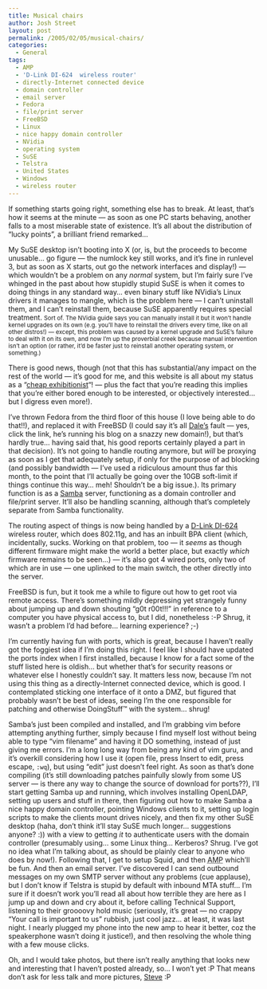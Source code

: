 ```yaml
---
title: Musical chairs
author: Josh Street
layout: post
permalink: /2005/02/05/musical-chairs/
categories:
  - General
tags:
  - AMP
  - 'D-Link DI-624  wireless router'
  - directly-Internet connected device
  - domain controller
  - email server
  - Fedora
  - file/print server
  - FreeBSD
  - Linux
  - nice happy domain controller
  - NVidia
  - operating system
  - SuSE
  - Telstra
  - United States
  - Windows
  - wireless router
---
```

If something starts going right, something else has to break. At least, that&#8217;s how it seems at the minute &#8212; as soon as one PC starts behaving, another falls to a most miserable state of existence. It&#8217;s all about the distribution of &#8220;lucky points&#8221;, a brilliant friend remarked&#8230;

My SuSE desktop isn&#8217;t booting into X (or, is, but the proceeds to become unusable&#8230; go figure &#8212; the numlock key still works, and it&#8217;s fine in runlevel 3, but as soon as X starts, out go the network interfaces and display!) &#8212; which wouldn&#8217;t be a problem on any *normal* system, but I&#8217;m fairly sure I&#8217;ve whinged in the past about how stupidly stupid SuSE is when it comes to doing things in any standard way&#8230; even binary stuff like NVidia&#8217;s Linux drivers it manages to mangle, which is the problem here &#8212; I can&#8217;t uninstall them, and I can&#8217;t reinstall them, because SuSE apparently requires special treatment. <small>Sort of. The NVidia guide says you can manually install it but it won&#8217;t handle kernel upgrades on its own (e.g. you&#8217;ll have to reinstall the drivers every time, like on all other distros!) &#8212; except, this problem was caused by a kernel upgrade and SuSE&#8217;s failure to deal with it on its own, and now I&#8217;m up the proverbial creek because manual intervention isn&#8217;t an option (or rather, it&#8217;d be faster just to reinstall another operating system, or something.)</small>

There is good news, though (not that this has substantial/any impact on the rest of the world &#8212; it&#8217;s good for me, and this website is all about my status as a &#8220;[cheap exhibitionist][1]&#8220;! &#8212; plus the fact that you&#8217;re reading this implies that you&#8217;re either bored enough to be interested, or objectively interested&#8230; but I digress even more!).

I&#8217;ve thrown Fedora from the third floor of this house (I love being able to do that!!), and replaced it with FreeBSD (I could say it&#8217;s all [Dale&#8217;s][2] fault &#8212; yes, click the link, he&#8217;s running his blog on a snazzy new domain!), but that&#8217;s hardly true&#8230; having said that, his good reports certainly played a part in that decision). It&#8217;s not going to handle routing anymore, but *will* be proxying as soon as I get that adequately setup, if only for the purpose of ad blocking (and possibly bandwidth &#8212; I&#8217;ve used a ridiculous amount thus far this month, to the point that I&#8217;ll actually be going over the 10GB soft-limit if things continue this way&#8230; meh! Shouldn&#8217;t be a big issue.). Its primary function is as a [Samba][3] server, functioning as a domain controller and file/print server. It&#8217;ll also be handling scanning, although that&#8217;s completely separate from Samba functionality.

The routing aspect of things is now being handled by a [D-Link DI-624][4] wireless router, which does 802.11g, and has an inbuilt BPA client (which, incidentally, sucks. Working on that problem, too &#8212; it *seems* as though different firmware might make the world a better place, but exactly *which* firmware remains to be seen&#8230;) &#8212; it&#8217;s also got 4 wired ports, only two of which are in use &#8212; one uplinked to the main switch, the other directly into the server.

FreeBSD is fun, but it took me a while to figure out how to get root via remote access. There&#8217;s something mildly depressing yet strangely funny about jumping up and down shouting &#8220;g0t r00t!!!&#8221; in reference to a computer you have physical access to, but I did, nonetheless :-P Shrug, it wasn&#8217;t a problem I&#8217;d had before&#8230; learning experience? ;-)

I&#8217;m currently having fun with ports, which is great, because I haven&#8217;t really got the foggiest idea if I&#8217;m doing this right. I feel like I should have updated the ports index when I first installed, because I know for a fact some of the stuff listed here is oldish&#8230; but whether that&#8217;s for security reasons or whatever else I honestly couldn&#8217;t say. It matters less now, because I&#8217;m not using this thing as a directly-Internet connected device, which is good. I contemplated sticking one interface of it onto a DMZ, but figured that probably wasn&#8217;t be best of ideas, seeing I&#8217;m the one responsible for patching and otherwise DoingStuff&trade; with the system&#8230; shrug!

Samba&#8217;s just been compiled and installed, and I&#8217;m grabbing vim before attempting anything further, simply because I find myself lost without being able to type &#8220;vim filename&#8221; and having it DO something, instead of just giving me errors. I&#8217;m a long long way from being any kind of vim guru, and it&#8217;s overkill considering how I use it (open file, press Insert to edit, press escape, `:wq`), but using &#8220;edit&#8221; just doesn&#8217;t feel right. As soon as that&#8217;s done compiling (it&#8217;s still downloading patches painfully slowly from some US server &#8212; is there any way to change the source of download for ports??), I&#8217;ll start getting Samba up and running, which involves installing OpenLDAP, setting up users and stuff in there, then figuring out how to make Samba a nice happy domain controller, pointing Windows clients to it, setting up login scripts to make the clients mount drives nicely, and then fix my other SuSE desktop (haha, don&#8217;t think it&#8217;ll stay SuSE much longer&#8230; suggestions anyone? :)) with a view to getting *it* to authenticate users with the domain controller (presumably using&#8230; some Linux thing&#8230; Kerberos? Shrug. I&#8217;ve got no idea what I&#8217;m talking about, as should be plainly clear to anyone who does by now!). Following that, I get to setup Squid, and then <acronym title="Apache MySQL PHP">AMP</acronym> which&#8217;ll be fun. And then an email server. I&#8217;ve discovered I can send outbound messages on my own SMTP server without any problems (cue applause), but I don&#8217;t know if Telstra is stupid by default with inbound MTA stuff&#8230; I&#8217;m sure if it doesn&#8217;t work you&#8217;ll read all about how terrible they are here as I jump up and down and cry about it, before calling Technical Support, listening to their groooovy hold music (seriously, it&#8217;s great &#8212; no crappy &#8220;Your call is important to us&#8221; rubbish, just cool jazz&#8230; at least, it was last night. I nearly plugged my phone into the new amp to hear it better, coz the speakerphone wasn&#8217;t doing it justice!), and then resolving the whole thing with a few mouse clicks.

Oh, and I would take photos, but there isn&#8217;t really anything that looks new and interesting that I haven&#8217;t posted already, so&#8230; I won&#8217;t yet :P That means don&#8217;t ask for less talk and more pictures, [Steve][5] :P

 [1]: /blog/2005/01/29/moderation-fixed#comment-918
 [2]: http://www.bluetrait.com/
 [3]: http://www.samba.org/
 [4]: http://www.dlink.com/products/?pid=6
 [5]: http://www.swylie.com/